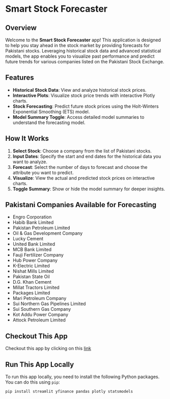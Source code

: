 # Smart Stock Forecaster

## Overview

Welcome to the **Smart Stock Forecaster** app! This application is designed to help you stay ahead in the stock market by providing forecasts for Pakistani stocks. Leveraging historical stock data and advanced statistical models, the app enables you to visualize past performance and predict future trends for various companies listed on the Pakistani Stock Exchange.

## Features

- **Historical Stock Data**: View and analyze historical stock prices.
- **Interactive Plots**: Visualize stock price trends with interactive Plotly charts.
- **Stock Forecasting**: Predict future stock prices using the Holt-Winters Exponential Smoothing (ETS) model.
- **Model Summary Toggle**: Access detailed model summaries to understand the forecasting model.

## How It Works

1. **Select Stock**: Choose a company from the list of Pakistani stocks.
2. **Input Dates**: Specify the start and end dates for the historical data you want to analyze.
3. **Forecast**: Select the number of days to forecast and choose the attribute you want to predict.
4. **Visualize**: View the actual and predicted stock prices on interactive charts.
5. **Toggle Summary**: Show or hide the model summary for deeper insights.

## Pakistani Companies Available for Forecasting

- Engro Corporation
- Habib Bank Limited
- Pakistan Petroleum Limited
- Oil & Gas Development Company
- Lucky Cement
- United Bank Limited
- MCB Bank Limited
- Fauji Fertilizer Company
- Hub Power Company
- K-Electric Limited
- Nishat Mills Limited
- Pakistan State Oil
- D.G. Khan Cement
- Millat Tractors Limited
- Packages Limited
- Mari Petroleum Company
- Sui Northern Gas Pipelines Limited
- Sui Southern Gas Company
- Kot Addu Power Company
- Attock Petroleum Limited

## Checkout This App
Checkout this app by clicking on this [link](https://stock-market-web-suhaib-hamza.streamlit.app/)

## Run This App Locally

To run this app locally, you need to install the following Python packages. You can do this using `pip`:

```sh
pip install streamlit yfinance pandas plotly statsmodels
